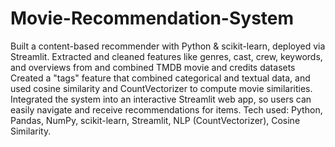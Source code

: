 # Movie-Recommendation-System
Built a content-based recommender with Python &amp; scikit-learn, deployed via Streamlit.
Extracted and cleaned features like genres, cast, crew, keywords, and overviews from and combined TMDB movie and credits datasets 
Created a "tags" feature that combined categorical and textual data, and used cosine similarity and CountVectorizer to compute movie similarities.
Integrated the system into an interactive Streamlit web app, so users can easily navigate and receive recommendations for items.
Tech used: Python, Pandas, NumPy, scikit-learn, Streamlit, NLP (CountVectorizer), Cosine Similarity. 
